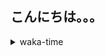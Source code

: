 ## こんにちは。。。

<p></p>

<details>
<summary>waka-time</summary>

<!--START_SECTION:waka-->
![Code Time](http://img.shields.io/badge/Code%20Time-25%20hrs%2012%20mins-blue)

**🐱 My GitHub Data** 

> 📦 205 Bytes Used in GitHub's Storage 
 > 
> 🏆 167 Contributions in the Year 2023
 > 
> 🚫 Not Opted to Hire
 > 
> 📜 4 Public Repositories 
 > 
> 🔑 1 Private Repositories 
 > 
**I'm a Night 🦉** 

```text
🌞 Morning                34 commits          ███░░░░░░░░░░░░░░░░░░░░░░   12.10 % 
🌆 Daytime                105 commits         █████████░░░░░░░░░░░░░░░░   37.37 % 
🌃 Evening                122 commits         ███████████░░░░░░░░░░░░░░   43.42 % 
🌙 Night                  20 commits          ██░░░░░░░░░░░░░░░░░░░░░░░   07.12 % 
```
📅 **I'm Most Productive on Wednesday** 

```text
Monday                   33 commits          ███░░░░░░░░░░░░░░░░░░░░░░   11.74 % 
Tuesday                  17 commits          ██░░░░░░░░░░░░░░░░░░░░░░░   06.05 % 
Wednesday                58 commits          █████░░░░░░░░░░░░░░░░░░░░   20.64 % 
Thursday                 36 commits          ███░░░░░░░░░░░░░░░░░░░░░░   12.81 % 
Friday                   55 commits          █████░░░░░░░░░░░░░░░░░░░░   19.57 % 
Saturday                 26 commits          ██░░░░░░░░░░░░░░░░░░░░░░░   09.25 % 
Sunday                   56 commits          █████░░░░░░░░░░░░░░░░░░░░   19.93 % 
```


📊 **This Week I Spent My Time On** 

```text
🕑︎ Time Zone: Asia/Tokyo

💬 Programming Languages: 
Go                       7 hrs 3 mins        ███████████████░░░░░░░░░░   60.69 % 
YAML                     3 hrs               ██████░░░░░░░░░░░░░░░░░░░   25.88 % 
Markdown                 47 mins             ██░░░░░░░░░░░░░░░░░░░░░░░   06.79 % 
Other                    15 mins             █░░░░░░░░░░░░░░░░░░░░░░░░   02.19 % 
JSON                     8 mins              ░░░░░░░░░░░░░░░░░░░░░░░░░   01.26 % 

🔥 Editors: 
VS Code                  11 hrs 37 mins      █████████████████████████   100.00 % 

💻 Operating System: 
Mac                      11 hrs 37 mins      █████████████████████████   100.00 % 
```

**I Mostly Code in Shell** 

```text
Shell                    1 repo              █████████████████████████   100.00 % 
```



**Timeline**

![Lines of Code chart](https://raw.githubusercontent.com/purapetino/purapetino/main/assets/bar_graph.png)


 Last Updated on 24/02/2023 15:16:14 UTC
<!--END_SECTION:waka-->

</details>
